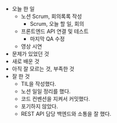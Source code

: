 - 오늘 한 일
  - 노션 Scrum, 회의록록 작성
    - Scrum, 오늘 할 일, 회의
  - 프론트엔드 API 연결 및 테스트
    - 마지막 QA 수정
  - 영상 시연
- 문제가 있었던 것
- 새로 배운 것
- 아직 잘 모르는 것, 부족한 것
- 잘 한 것
  - TIL을 작성했다.
  - 노션 일일 정리를 했다.
  - 코드 컨벤션을 지켜서 커밋했다.
  - 포기하지 않았다.
  - REST API 담당 백엔드와 소통을 잘 했다.
